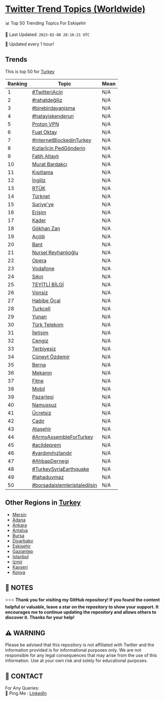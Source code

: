 [Twitter Trend Topics (Worldwide)](https://github.com/ErcinDedeoglu/Twitter-Trend-Topics)
==========


📊 Top 50 Trending Topics For Eskişehir

📆 Last Updated: `2023-02-08 20:16:21 UTC`

🔧 Updated every 1 hour!


## Trends

This is top 50 for [Turkey](</Turkey>)

| Ranking | Topic | Mean |
| ------- | ------------ | ------------ |
| 1 | [#TwitteriAcin](http://twitter.com/search?q=%23TwitteriAcin) | N/A |
| 2 | [#rahatdeğiliz](http://twitter.com/search?q=%23rahatde%c4%9filiz) | N/A |
| 3 | [#birebirdayanisma](http://twitter.com/search?q=%23birebirdayanisma) | N/A |
| 4 | [#hatayiskenderun](http://twitter.com/search?q=%23hatayiskenderun) | N/A |
| 5 | [Proton VPN](http://twitter.com/search?q=Proton+VPN) | N/A |
| 6 | [Fuat Oktay](http://twitter.com/search?q=Fuat+Oktay) | N/A |
| 7 | [#internetBlockedinTurkey](http://twitter.com/search?q=%23internetBlockedinTurkey) | N/A |
| 8 | [Kızlarİçin PedGönderin](http://twitter.com/search?q=K%c4%b1zlar%c4%b0%c3%a7in+PedG%c3%b6nderin) | N/A |
| 9 | [Fatih Altaylı](http://twitter.com/search?q=Fatih+Altayl%c4%b1) | N/A |
| 10 | [Murat Bardakçı](http://twitter.com/search?q=Murat+Bardak%c3%a7%c4%b1) | N/A |
| 11 | [Kısıtlama](http://twitter.com/search?q=K%c4%b1s%c4%b1tlama) | N/A |
| 12 | [İngiliz](http://twitter.com/search?q=%c4%b0ngiliz) | N/A |
| 13 | [RTÜK](http://twitter.com/search?q=RT%c3%9cK) | N/A |
| 14 | [Türknet](http://twitter.com/search?q=T%c3%bcrknet) | N/A |
| 15 | [Suriye'ye](http://twitter.com/search?q=Suriye%27ye) | N/A |
| 16 | [Erişim](http://twitter.com/search?q=Eri%c5%9fim) | N/A |
| 17 | [Kader](http://twitter.com/search?q=Kader) | N/A |
| 18 | [Gökhan Zan](http://twitter.com/search?q=G%c3%b6khan+Zan) | N/A |
| 19 | [Açıldı](http://twitter.com/search?q=A%c3%a7%c4%b1ld%c4%b1) | N/A |
| 20 | [Bant](http://twitter.com/search?q=Bant) | N/A |
| 21 | [Nursel Reyhanlıoğlu](http://twitter.com/search?q=Nursel+Reyhanl%c4%b1o%c4%9flu) | N/A |
| 22 | [Opera](http://twitter.com/search?q=Opera) | N/A |
| 23 | [Vodafone](http://twitter.com/search?q=Vodafone) | N/A |
| 24 | [Sıkın](http://twitter.com/search?q=S%c4%b1k%c4%b1n) | N/A |
| 25 | [TEYİTLİ BİLGİ](http://twitter.com/search?q=TEY%c4%b0TL%c4%b0+B%c4%b0LG%c4%b0) | N/A |
| 26 | [Vpnsiz](http://twitter.com/search?q=Vpnsiz) | N/A |
| 27 | [Habibe Öçal](http://twitter.com/search?q=Habibe+%c3%96%c3%a7al) | N/A |
| 28 | [Turkcell](http://twitter.com/search?q=Turkcell) | N/A |
| 29 | [Yunan](http://twitter.com/search?q=Yunan) | N/A |
| 30 | [Türk Telekom](http://twitter.com/search?q=T%c3%bcrk+Telekom) | N/A |
| 31 | [İletişim](http://twitter.com/search?q=%c4%b0leti%c5%9fim) | N/A |
| 32 | [Cengiz](http://twitter.com/search?q=Cengiz) | N/A |
| 33 | [Terbiyesiz](http://twitter.com/search?q=Terbiyesiz) | N/A |
| 34 | [Cüneyt Özdemir](http://twitter.com/search?q=C%c3%bcneyt+%c3%96zdemir) | N/A |
| 35 | [Berna](http://twitter.com/search?q=Berna) | N/A |
| 36 | [Mekanın](http://twitter.com/search?q=Mekan%c4%b1n) | N/A |
| 37 | [Fitne](http://twitter.com/search?q=Fitne) | N/A |
| 38 | [Mobil](http://twitter.com/search?q=Mobil) | N/A |
| 39 | [Pazartesi](http://twitter.com/search?q=Pazartesi) | N/A |
| 40 | [Namussuz](http://twitter.com/search?q=Namussuz) | N/A |
| 41 | [Ücretsiz](http://twitter.com/search?q=%c3%9ccretsiz) | N/A |
| 42 | [Çadır](http://twitter.com/search?q=%c3%87ad%c4%b1r) | N/A |
| 43 | [Ataşehir](http://twitter.com/search?q=Ata%c5%9fehir) | N/A |
| 44 | [#ArmyAssembleForTurkey](http://twitter.com/search?q=%23ArmyAssembleForTurkey) | N/A |
| 45 | [#acildeprem](http://twitter.com/search?q=%23acildeprem) | N/A |
| 46 | [#yardımıhızlandır](http://twitter.com/search?q=%23yard%c4%b1m%c4%b1h%c4%b1zland%c4%b1r) | N/A |
| 47 | [#AhbapDernegi](http://twitter.com/search?q=%23AhbapDernegi) | N/A |
| 48 | [#TurkeySyriaEarthquake](http://twitter.com/search?q=%23TurkeySyriaEarthquake) | N/A |
| 49 | [#tahaduymaz](http://twitter.com/search?q=%23tahaduymaz) | N/A |
| 50 | [#borsadaislemleriptaledilsin](http://twitter.com/search?q=%23borsadaislemleriptaledilsin) | N/A |



## Other Regions in [Turkey](</Turkey>)

* [Mersin](</Turkey/Mersin.md>)
* [Adana](</Turkey/Adana.md>)
* [Ankara](</Turkey/Ankara.md>)
* [Antalya](</Turkey/Antalya.md>)
* [Bursa](</Turkey/Bursa.md>)
* [Diyarbakır](</Turkey/Diyarbakır.md>)
* [Eskişehir](</Turkey/Eskişehir.md>)
* [Gaziantep](</Turkey/Gaziantep.md>)
* [Istanbul](</Turkey/Istanbul.md>)
* [Izmir](</Turkey/Izmir.md>)
* [Kayseri](</Turkey/Kayseri.md>)
* [Konya](</Turkey/Konya.md>)



## 📝 NOTES

⭐⭐⭐ **Thank you for visiting my GitHub repository! If you found the content helpful or valuable, leave a star on the repository to show your support. It encourages me to continue updating the repository and allows others to discover it. Thanks for your help!**


## ⚠️ WARNING

Please be advised that this repository is not affiliated with Twitter and the information provided is for informational purposes only. We are not responsible for any legal consequences that may arise from the use of this information. Use at your own risk and solely for educational purposes.


## 📨 CONTACT

 For Any Queries:  
            🏓 Ping Me : [LinkedIn](https://www.linkedin.com/in/ercindedeoglu/)
